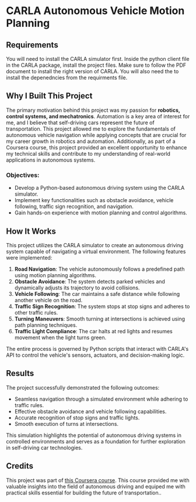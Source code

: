 # CARLA Autonomous Vehicle Motion Planning

## Requirements

You will need to install the CARLA simulator first. Inside the python client file in the CARLA package, install the project files. Make sure to follow the PDF document to install the right version of CARLA. You will also need the to install the depenedncies from the requirments file.

## Why I Built This Project

The primary motivation behind this project was my passion for **robotics, control systems, and mechatronics**. Automation is a key area of interest for me, and I believe that self-driving cars represent the future of transportation. This project allowed me to explore the fundamentals of autonomous vehicle navigation while applying concepts that are crucial for my career growth in robotics and automation. Additionally, as part of a Coursera course, this project provided an excellent opportunity to enhance my technical skills and contribute to my understanding of real-world applications in autonomous systems.

### Objectives:
- Develop a Python-based autonomous driving system using the CARLA simulator.
- Implement key functionalities such as obstacle avoidance, vehicle following, traffic sign recognition, and navigation.
- Gain hands-on experience with motion planning and control algorithms.

## How It Works

This project utilizes the CARLA simulator to create an autonomous driving system capable of navigating a virtual environment. The following features were implemented:

1. **Road Navigation**: The vehicle autonomously follows a predefined path using motion planning algorithms.
2. **Obstacle Avoidance**: The system detects parked vehicles and dynamically adjusts its trajectory to avoid collisions.
3. **Vehicle Following**: The car maintains a safe distance while following another vehicle on the road.
4. **Traffic Sign Recognition**: The system stops at stop signs and adheres to other traffic rules.
5. **Turning Maneuvers**: Smooth turning at intersections is achieved using path planning techniques.
6. **Traffic Light Compliance**: The car halts at red lights and resumes movement when the light turns green.

The entire process is governed by Python scripts that interact with CARLA's API to control the vehicle's sensors, actuators, and decision-making logic.

## Results

The project successfully demonstrated the following outcomes:
- Seamless navigation through a simulated environment while adhering to traffic rules.
- Effective obstacle avoidance and vehicle following capabilities.
- Accurate recognition of stop signs and traffic lights.
- Smooth execution of turns at intersections.

This simulation highlights the potential of autonomous driving systems in controlled environments and serves as a foundation for further exploration in self-driving car technologies.

## Credits

This project was part of [this Coursera course](https://www.coursera.org/learn/motion-planning-self-driving-cars). This course provided me with valuable insights into the field of autonomous driving and equiped me with practical skills essential for building the future of transportation..
